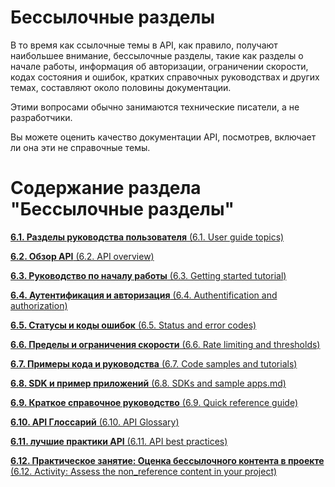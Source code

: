 # Бессылочные разделы

В то время как ссылочные темы в API, как правило, получают наибольшее внимание, бессылочные разделы, такие как разделы о начале работы, информация об авторизации, ограничении скорости, кодах состояния и ошибок, кратких справочных руководствах и других темах, составляют около половины документации.

Этими вопросами обычно занимаются технические писатели, а не разработчики.

Вы можете оценить качество документации API, посмотрев, включает ли она эти не справочные темы.

# Содержание раздела "Бессылочные разделы"

[**6.1. Разделы руководства пользователя** (6.1. User guide topics)](https://github.com/Starkovden/Documenting_APIs/blob/master/6.%20Non-reference%20API%20topics/6.1.%20User%20guide%20topics.md)

[**6.2. Обзор API** (6.2. API overview)](https://github.com/Starkovden/Documenting_APIs/blob/master/6.%20Non-reference%20API%20topics/6.2.%20API%20overview.md)

[**6.3. Руководство по началу работы** (6.3. Getting started tutorial)](https://github.com/Starkovden/Documenting_APIs/blob/master/6.%20Non-reference%20API%20topics/6.3.%20Getting%20started%20tutorial.md)

[**6.4. Аутентификация и авторизация** (6.4. Authentification and authorization)](https://github.com/Starkovden/Documenting_APIs/blob/master/6.%20Non-reference%20API%20topics/6.4.%20Authentification%20and%20authorization.md)

[**6.5. Статусы и коды ошибок** (6.5. Status and error codes)](https://github.com/Starkovden/Documenting_APIs/blob/master/6.%20Non-reference%20API%20topics/6.5.%20Status%20and%20error%20codes.md)

[**6.6. Пределы и ограничения скорости** (6.6. Rate limiting and thresholds)](https://github.com/Starkovden/Documenting_APIs/blob/master/6.%20Non-reference%20API%20topics/6.6.%20Rate%20limiting%20and%20thresholds.md)

[**6.7. Примеры кода и руководства** (6.7. Code samples and tutorials)](https://github.com/Starkovden/Documenting_APIs/blob/master/6.%20Non-reference%20API%20topics/6.7.%20Code%20samples%20and%20tutorials.md)

[**6.8. SDK и пример приложений** (6.8. SDKs and sample apps.md)](https://github.com/Starkovden/Documenting_APIs/blob/master/6.%20Non-reference%20API%20topics/6.8.%20SDKs%20and%20sample%20apps.md)

[**6.9. Краткое справочное руководство** (6.9. Quick reference guide)](https://github.com/Starkovden/Documenting_APIs/blob/master/6.%20Non-reference%20API%20topics/6.9.%20Quick%20reference%20guide.md)

[**6.10. API Глоссарий** (6.10. API Glossary)](https://github.com/Starkovden/Documenting_APIs/blob/master/6.%20Non-reference%20API%20topics/6.10.%20API%20Glossary.md)

[**6.11. лучшие практики API** (6.11. API best practices)](https://github.com/Starkovden/Documenting_APIs/blob/master/6.%20Non-reference%20API%20topics/6.11.%20API%20best%20practices.md)

[**6.12. Практическое занятие: Оценка бессылочного контента в проекте** (6.12. Activity: Assess the non_reference content in your project)](https://github.com/Starkovden/Documenting_APIs/blob/master/6.%20Non-reference%20API%20topics/6.12.%20Activity%20Assess%20the%20non_reference%20content%20in%20your%20project.md)
